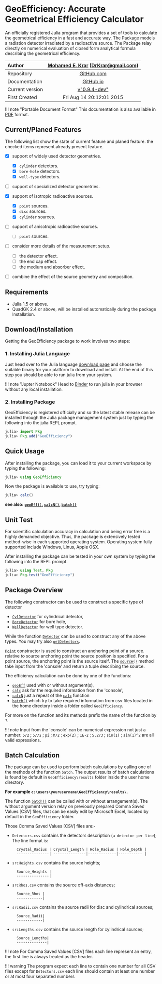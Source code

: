 
<a id='GeoEfficiency:-Accurate-Geometrical-Efficiency-Calculator'></a>

<a id='GeoEfficiency:-Accurate-Geometrical-Efficiency-Calculator-1'></a>

# GeoEfficiency: Accurate Geometrical Efficiency Calculator


An officially registered Julia program that provides a set of tools to calculate the geometrical efficiency in a fast and accurate way.  The Package models a radiation detector irradiated by a radioactive source.  The Package relay directly on numerical evaluation of closed form analytical formula describing the geometrical efficiency.


| Author          | [Mohamed E. Krar](https://www.researchgate.net/profile/Mohamed_Krar3) (DrKrar@gmail.com) |
|:--------------- |:----------------------------------------------------------------------------------------:|
| Repository      |                [GitHub.com](https://github.com/DrKrar/GeoEfficiency.jl/)                 |
| Documentation   |               [GitHub.io](https://GeoEfficiency.GitHub.io/dev/index.html)                |
| Current version |                [v"0.9.4-dev"](https://github.com/DrKrar/GeoEfficiency.jl)                |
| First Created   |                                 Fri Aug 14 20:12:01 2015                                 |


!!! note "Portable Document Format"
    This documentation is also available in [PDF](https://GeoEfficiency.GitHub.io/dev/GeoEfficiency.jl.pdf) format.



<a id='Current/Planed-Features'></a>

<a id='Current/Planed-Features-1'></a>

## Current/Planed Features


The following list show the state of current feature and planed feature. the checked items represent already present feature.


  * [x] support of widely used detector geometries.

      * [x] `cylinder` detectors.
      * [x] `bore-hole` detectors.
      * [x] `well-type` detectors.
  * [ ] support of specialized detector geometries.


  * [x] support of isotropic radioactive sources.

      * [x] `point` sources.
      * [x] `disc` sources.
      * [x] `cylinder` sources.
  * [ ] support of anisotropic radioactive sources.

      * [ ] `point` sources.
  * [ ] consider more details of the measurement setup.

      * [ ] the detector effect.
      * [ ] the end cap effect.
      * [ ] the medium and absorber effect.
  * [ ] combine the effect of the source geometry and composition.


<a id='Requirements'></a>

<a id='Requirements-1'></a>

## Requirements


  * Julia 1.5 or above.
  * QuadGK 2.4 or above, will be installed automatically during the package Installation.


<a id='Download/Installation'></a>

<a id='Download/Installation-1'></a>

## Download/Installation


Getting the GeoEfficiency package to work involves two steps: 


<a id='.-Installing-Julia-Language'></a>

<a id='.-Installing-Julia-Language-1'></a>

### 1. Installing Julia Language


Just head over to the Julia language [download page](https://www.julialang.org/downloads/) and choose the suitable binary for your platform to download and install.  At the end of this step you should be able to run julia from your system. 


!!! note "Jupter Notebook"
    Head to [Binder](https://mybinder.org/v2/gh/DrKrar/GeoEfficiency.jl/master) to run julia in your browser without any local installation.



<a id='.-Installing-Package'></a>

<a id='.-Installing-Package-1'></a>

### 2. Installing Package


GeoEfficiency is registered officially and so the latest stable release can be installed through the Julia package management system just by typing the following into the julia REPL prompt.


```julia
julia> import Pkg
julia> Pkg.add("GeoEfficiency") 
```


<a id='Quick-Usage'></a>

<a id='Quick-Usage-1'></a>

## Quick Usage


After installing the package, you can load it to your current workspace by typing the following:


```julia
julia> using GeoEfficiency
```


Now the package is available to use, try typing:


```julia
julia> calc()
```


**see also: [`geoEff()`](manual/Calculations.md#GeoEfficiency.geoEff), [`calcN()`](manual/Output_Interface.md#GeoEfficiency.calcN), [`batch()`](manual/Output_Interface.md#GeoEfficiency.batch)**


<a id='Unit-Test'></a>

<a id='Unit-Test-1'></a>

## Unit Test


For scientific calculation accuracy in calculation and being error free is a highly demanded objective. Thus, the package is extensively tested method-wise in each supported operating system. Operating system fully supported include Windows, Linus, Apple OSX.


After installing the package can be tested in your own system by typing the following into the REPL prompt.


```julia
julia> using Test, Pkg
julia> Pkg.test("GeoEfficiency") 
```


<a id='Package-Overview'></a>

<a id='Package-Overview-1'></a>

## Package Overview


The following constructor can be used to construct a specific type of detector 


  * [`CylDetector`](manual/Physics_Model.md#GeoEfficiency.CylDetector) for cylindrical detector,
  * [`BoreDetector`](manual/Physics_Model.md#GeoEfficiency.BoreDetector) for bore hole,
  * [`WellDetector`](manual/Physics_Model.md#GeoEfficiency.WellDetector) for well type detector.


While the function [`Detector`](manual/Development.md#GeoEfficiency.Detector) can be used to construct any of the above types. You may try also [`getDetectors`](manual/Development.md#GeoEfficiency.getDetectors).


[`Point`](manual/Physics_Model.md#GeoEfficiency.Point) constructor is used to construct an anchoring point of a source. relative to source anchoring point the source position is specified. For a point source, the anchoring point is the source itself.  The [`source()`](manual/Physics_Model.md#GeoEfficiency.source) method take input from the 'console' and return a tuple describing the source.


The efficiency calculation can be done by one of the functions: 


  * [`geoEff`](manual/Calculations.md#GeoEfficiency.geoEff) used with or without argument(s),
  * [`calc`](manual/Output_Interface.md#GeoEfficiency.calc) ask for the required information from the 'console',
  * [`calcN`](manual/Output_Interface.md#GeoEfficiency.calcN) just a repeat of the [`calc`](manual/Output_Interface.md#GeoEfficiency.calc) function
  * [`batch()`](manual/Output_Interface.md#GeoEfficiency.batch) which try to take required information from csv files located in   the home directory inside a folder called `GeoEfficiency`.


For more on the function and its methods prefix the name of the function by `?`.


!!! note
    Input from the 'console' can be numerical expression not just a number. `5/2` ; `5//2` ; `pi` ; `π/2` ; `exp(2)` ; `1E-2` ; `5.2/3` ; `sin(1)` ;  `sin(1)^2` are all valid expressions.



<a id='Batch-Calculation'></a>

<a id='Batch-Calculation-1'></a>

## Batch Calculation


The package can be used to perform batch calculations by calling one of the  methods of the function `batch`. The output results of batch calculations is  found by default in `GeoEfficiency\results` folder inside the user home directory.


**For example  `c:\users\yourusername\GeoEfficiency\results\`**.


The function [`batch()`](manual/Output_Interface.md#GeoEfficiency.batch) can be called with or without arrangement(s).  The without argument version relay on previously prepared Comma Saved  Values  [CSV] files, that can be easily edit by Microsoft Excel, located by default  in the `GeoEfficiency` folder.


Those Comma Saved Values [CSV] files are:-


  * `Detectors.csv` contains the detectors description (`a detector per line`); The line format is: 

    ```
      Crystal_Radius | Crystal_Length | Hole_Radius | Hole_Depth |
      ---------------| ---------------|-------------|----------- |
    ```
  * `srcHeights.csv` contains the source heights; 

    ```
      Source_Heights | 
      ---------------|
    ```
  * `srcRhos.csv` contains the source off-axis distances;                        

    ```
      Source_Rhos | 
      ------------|
    ```
  * `srcRadii.csv` contains the source radii for disc and cylindrical sources;             

    ```
      Source_Radii| 
      ------------|
    ```
  * `srcLengths.csv` contains the source length for cylindrical sources;    

    ```
      Source_Lengths| 
      --------------|
    ```


!!! note
    For Comma Saved Values [CSV] files each line represent an entry, the first line is always treated as the header.



!!! warning
    The program expect each line to contain one number for all CSV files except for `Detectors.csv` each line should contain at least one number or at most four separated numbers



